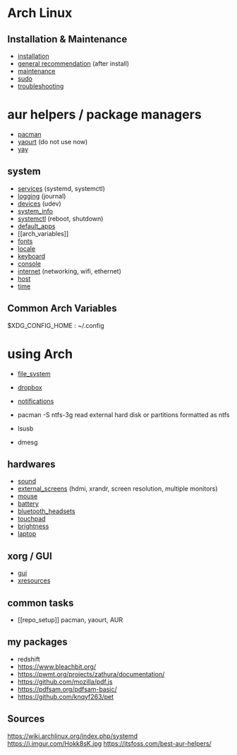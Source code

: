 # Arch Linux

## Installation & Maintenance
- [installation](./installation.md)
- [general recommendation](./general_recommendations.md) (after install)
- [maintenance](./maintenance.md)
- [sudo](sudo.md)
- [troubleshooting](./troubleshooting.md)


# aur helpers / package managers
- [pacman](./pacman.md)
- [yaourt](./yaourt.md) (do not use now)
- [yay](./yay.md)


## system
- [services](./services.md) (systemd, systemctl)
- [logging](./logging.md) (journal)
- [devices](./devices.md) (udev)
- [system_info](./system_info.md)
- [systemctl](./systemctl.md) (reboot, shutdown)
- [default_apps](./default_apps.md)
- [[arch_variables]]
- [fonts](./fonts.md)
- [locale](./locale.md)
- [keyboard](./keyboard.md)
- [console](./console.md)
- [internet](./internet.md) (networking, wifi, ethernet)
- [host](./host.md)
- [time](./time.md)


## Common Arch Variables
$XDG_CONFIG_HOME : ~/.config


# using Arch
- [file_system](./file_system.md)
- [dropbox](./dropbox.md)
- [notifications](./notifications.md)


- pacman -S ntfs-3g
read external hard disk or partitions formatted as ntfs

- lsusb
- dmesg


## hardwares
- [sound](./sound.md)
- [external_screens](./external_screens.md) (hdmi, xrandr, screen resolution, multiple monitors)
- [mouse](./mouse.md)
- [battery](./battery.md)
- [bluetooth_headsets](./bluetooth_headsets.md)
- [touchpad](./touchpad.md)
- [brightness](./brightness.md)
- [laptop](./laptop.md)


## xorg / GUI
- [gui](./xorg.md)
- [xresources](../xresources.md)


## common tasks
* [[repo_setup]] pacman, yaourt, AUR

## my packages
- redshift
- https://www.bleachbit.org/
- https://pwmt.org/projects/zathura/documentation/
- https://github.com/mozilla/pdf.js
- https://pdfsam.org/pdfsam-basic/
- https://github.com/knqyf263/pet


## Sources
https://wiki.archlinux.org/index.php/systemd
https://i.imgur.com/Hokk8sK.jpg
https://itsfoss.com/best-aur-helpers/
